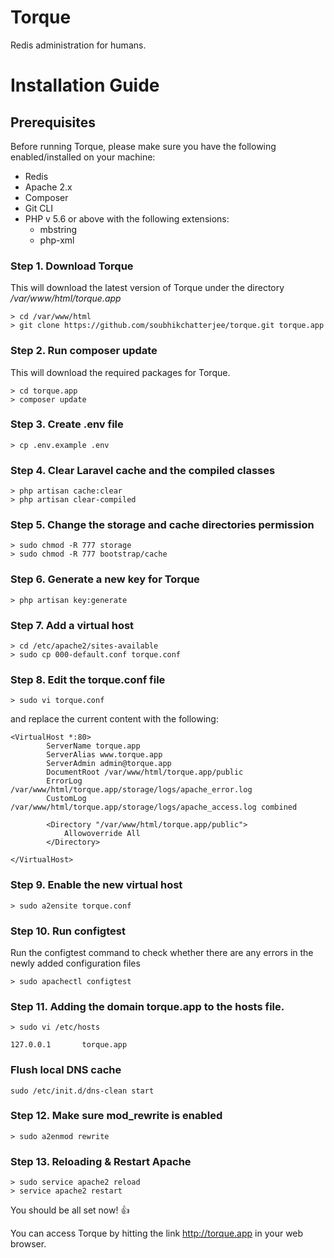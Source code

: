 # Torque
Redis administration for humans.


# Installation Guide

## Prerequisites 

Before running Torque, please make sure you have the following enabled/installed on your machine:

* Redis
* Apache 2.x
* Composer
* Git CLI
* PHP v 5.6 or above with the following extensions:
	* mbstring
	* php-xml




### Step 1. Download Torque
This will download the latest version of Torque under the directory */var/www/html/torque.app*
```
> cd /var/www/html
> git clone https://github.com/soubhikchatterjee/torque.git torque.app
```


### Step 2. Run composer update
This will download the required packages for Torque.
 ```
 > cd torque.app
 > composer update
 ```



### Step 3. Create .env file
```
> cp .env.example .env
```


### Step 4. Clear Laravel cache and the compiled classes
```
> php artisan cache:clear
> php artisan clear-compiled
```


### Step 5. Change the storage and cache directories permission

```
> sudo chmod -R 777 storage
> sudo chmod -R 777 bootstrap/cache
```


### Step 6. Generate a new key for Torque
```
> php artisan key:generate
```

### Step 7. Add a virtual host
```
> cd /etc/apache2/sites-available
> sudo cp 000-default.conf torque.conf
```

### Step 8. Edit the torque.conf file 
```
> sudo vi torque.conf
```

and replace the current content with the following:
```
<VirtualHost *:80>
        ServerName torque.app
        ServerAlias www.torque.app
        ServerAdmin admin@torque.app
        DocumentRoot /var/www/html/torque.app/public
        ErrorLog /var/www/html/torque.app/storage/logs/apache_error.log
        CustomLog /var/www/html/torque.app/storage/logs/apache_access.log combined

		<Directory "/var/www/html/torque.app/public">
			Allowoverride All
		</Directory>

</VirtualHost>

```

### Step 9. Enable the new virtual host
```
> sudo a2ensite torque.conf

```

### Step 10. Run configtest
Run the configtest command to check whether there are any errors in the newly added configuration files
```
> sudo apachectl configtest
```



### Step 11. Adding the domain torque.app to the hosts file.

```
> sudo vi /etc/hosts

127.0.0.1       torque.app
```

###  Flush local DNS cache
```
sudo /etc/init.d/dns-clean start
```


### Step 12. Make sure mod_rewrite is enabled
```
> sudo a2enmod rewrite
```


### Step 13. Reloading & Restart Apache
```
> sudo service apache2 reload
> service apache2 restart

```


You should be all set now! :+1:

You can access Torque by hitting the link http://torque.app in your web browser.